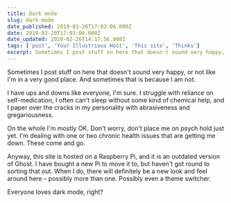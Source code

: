```yaml
---
title: Dark mode
slug: dark-mode
date_published: 2019-03-20T17:03:06.000Z
date: 2019-03-20T17:03:06.000Z
date_updated: 2020-02-26T14:17:56.000Z
tags: ['post', 'Your Illustrious Host', 'This site', 'Thinks']
excerpt: Sometimes I post stuff on here that doesn't sound very happy, or not like I'm in a very good place.
---
```


Sometimes I post stuff on here that doesn't sound very happy, or not like I'm in a very good place. And sometimes that is because I am not.

I have ups and downs like everyone, I'm sure. I struggle with reliance on self-medication, I often can't sleep without some kind of chemical help, and I paper over the cracks in my personality with abrasiveness and gregariousness.

On the whole I'm mostly OK. Don't worry, don't place me on psych hold just yet. I'm dealing with one or two chronic health issues that are getting me down. These come and go.

Anyway, this site is hosted on a Raspberry Pi, and it is an outdated version of Ghost. I have bought a new Pi to move it to, but haven't got round to sorting that out. When I do, there will definitely be a new look and feel around here – possibly more than one. Possibly even a theme switcher.

Everyone loves dark mode, right?
